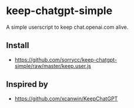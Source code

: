 # keep-chatgpt-simple

A simple userscript to keep chat.openai.com alive.

## Install

- https://github.com/sorrycc/keep-chatgpt-simple/raw/master/keep.user.js

## Inspired by

- https://github.com/xcanwin/KeepChatGPT
